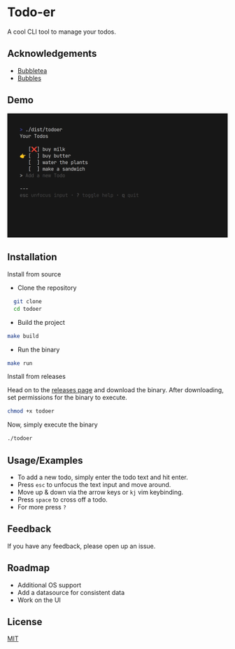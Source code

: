 # Todo-er

A cool CLI tool to manage your todos.

## Acknowledgements

- [Bubbletea](https://github.com/charmbracelet/bubbletea)
- [Bubbles](https://github.com/charmbracelet/bubbles)

## Demo

<img alt="demo_gif" src="./media/demo.gif"/>

## Installation

Install from source

- Clone the repository

```bash
  git clone
  cd todoer
```

- Build the project

```bash
make build
```

- Run the binary

```bash
make run
```

Install from releases

Head on to the [releases page](https://github.com/CinematicCow/todoer/releases/) and download the binary. After downloading, set permissions for the binary to execute.

```bash
chmod +x todoer
```

Now, simply execute the binary

```bash
./todoer
```

## Usage/Examples

- To add a new todo, simply enter the todo text and hit enter.
- Press `esc` to unfocus the text input and move around.
- Move up & down via the arrow keys or `kj` vim keybinding.
- Press `space` to cross off a todo.
- For more press `?`

## Feedback

If you have any feedback, please open up an issue.

## Roadmap

- Additional OS support
- Add a datasource for consistent data
- Work on the UI

## License

[MIT](https://choosealicense.com/licenses/mit/)
